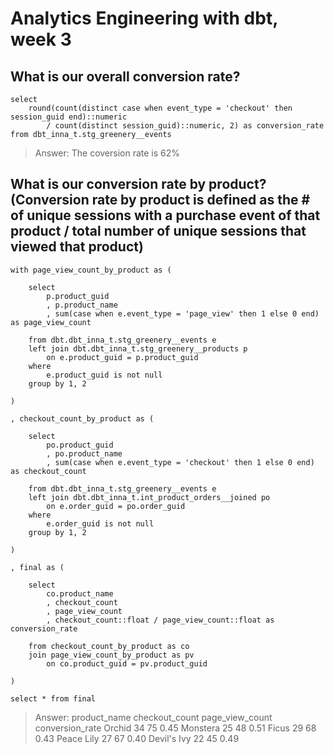 # Analytics Engineering with dbt, week 3

## What is our overall conversion rate? 
```
select
    round(count(distinct case when event_type = 'checkout' then session_guid end)::numeric
        / count(distinct session_guid)::numeric, 2) as conversion_rate
from dbt_inna_t.stg_greenery__events
``` 
> Answer: The coversion rate is 62%

## What is our conversion rate by product? (Conversion rate by product is defined as the # of unique sessions with a purchase event of that product / total number of unique sessions that viewed that product)
```
with page_view_count_by_product as (

    select
        p.product_guid
        , p.product_name
        , sum(case when e.event_type = 'page_view' then 1 else 0 end) as page_view_count

    from dbt.dbt_inna_t.stg_greenery__events e
    left join dbt.dbt_inna_t.stg_greenery__products p
        on e.product_guid = p.product_guid
    where
        e.product_guid is not null
    group by 1, 2

)

, checkout_count_by_product as (

    select
        po.product_guid
        , po.product_name
        , sum(case when e.event_type = 'checkout' then 1 else 0 end) as checkout_count

    from dbt.dbt_inna_t.stg_greenery__events e
    left join dbt.dbt_inna_t.int_product_orders__joined po
        on e.order_guid = po.order_guid
    where
        e.order_guid is not null
    group by 1, 2

)

, final as (

    select
        co.product_name
        , checkout_count
        , page_view_count
        , checkout_count::float / page_view_count::float as conversion_rate

    from checkout_count_by_product as co
    join page_view_count_by_product as pv
        on co.product_guid = pv.product_guid

)

select * from final

``` 
> Answer:
product_name     checkout_count      page_view_count   conversion_rate
Orchid           34                  75                0.45
Monstera         25                  48                0.51
Ficus            29                  68                0.43
Peace Lily       27                  67                0.40
Devil's Ivy      22                  45                0.49